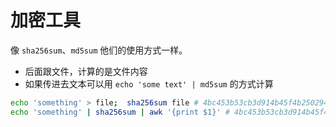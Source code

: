 # 加密工具

像 `sha256sum`、`md5sum` 他们的使用方式一样。

- 后面跟文件，计算的是文件内容
- 如果传进去文本可以用 `echo 'some text' | md5sum` 的方式计算

```sh
echo 'something' > file;  sha256sum file # 4bc453b53cb3d914b45f4b250294236adba2c0e09ff6f03793949e7e39fd4cc1  file
echo 'something' | sha256sum | awk '{print $1}' # 4bc453b53cb3d914b45f4b250294236adba2c0e09ff6f03793949e7e39fd4cc1
```
